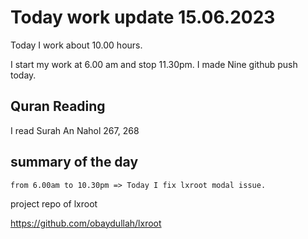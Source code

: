# Today work update 15.06.2023

Today I work about 10.00 hours.

I start my work at 6.00 am and stop 11.30pm.
I made Nine github push today.

## Quran Reading

I read Surah An Nahol 267, 268

## summary of the day

    from 6.00am to 10.30pm => Today I fix lxroot modal issue.

project repo of lxroot

https://github.com/obaydullah/lxroot
